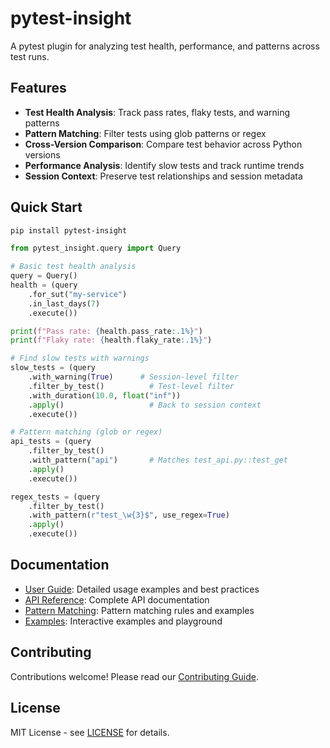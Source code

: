 # pytest-insight

A pytest plugin for analyzing test health, performance, and patterns across test runs.

## Features

- **Test Health Analysis**: Track pass rates, flaky tests, and warning patterns
- **Pattern Matching**: Filter tests using glob patterns or regex
- **Cross-Version Comparison**: Compare test behavior across Python versions
- **Performance Analysis**: Identify slow tests and track runtime trends
- **Session Context**: Preserve test relationships and session metadata

## Quick Start

```bash
pip install pytest-insight
```

```python
from pytest_insight.query import Query

# Basic test health analysis
query = Query()
health = (query
    .for_sut("my-service")
    .in_last_days(7)
    .execute())

print(f"Pass rate: {health.pass_rate:.1%}")
print(f"Flaky rate: {health.flaky_rate:.1%}")

# Find slow tests with warnings
slow_tests = (query
    .with_warning(True)      # Session-level filter
    .filter_by_test()          # Test-level filter
    .with_duration(10.0, float("inf"))
    .apply()                   # Back to session context
    .execute())

# Pattern matching (glob or regex)
api_tests = (query
    .filter_by_test()
    .with_pattern("api")       # Matches test_api.py::test_get
    .apply()
    .execute())

regex_tests = (query
    .filter_by_test()
    .with_pattern(r"test_\w{3}$", use_regex=True)
    .apply()
    .execute())
```

## Documentation

- [User Guide](docs/user_guide.md): Detailed usage examples and best practices
- [API Reference](docs/api.md): Complete API documentation
- [Pattern Matching](docs/patterns.md): Pattern matching rules and examples
- [Examples](pytest_insight/playground.py): Interactive examples and playground

## Contributing

Contributions welcome! Please read our [Contributing Guide](CONTRIBUTING.md).

## License

MIT License - see [LICENSE](LICENSE) for details.
